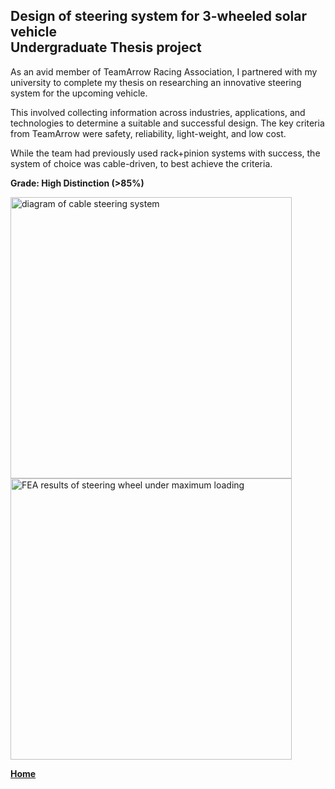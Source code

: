 ## Design of steering system for 3-wheeled solar vehicle <br> Undergraduate Thesis project


As an avid member of TeamArrow Racing Association, I partnered with my university to complete my thesis on researching an innovative steering system for the upcoming vehicle. <br>

This involved collecting information across industries, applications, and technologies to determine a suitable and successful design. 
The key criteria from TeamArrow were safety, reliability, light-weight, and low cost. 
<br>

While the team had previously used rack+pinion systems with success, the system of choice was cable-driven, to best achieve the criteria. 
<br>

**Grade: High Distinction (>85%)** 

[<img src="./../../imgs/steering-image-1.jpeg" alt="diagram of cable steering system" width="450">](./../../imgs/steering-image-1.jpeg)
[<img src="./../../imgs/steering-image-2.jpeg" alt="FEA results of steering wheel under maximum loading" width="450">](./../../imgs/steering-image-2.jpeg)


**[Home](./..)**


<link href="style.css" type="text/css" rel="stylesheet">
